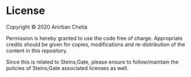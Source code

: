 # License

Copyright © 2020 Anirban Chetia

Permission is hereby granted to use the code free of charge. Appropriate credits should be given for copies, modifications and re-distribution of the content in this repository.

Since this is related to Steins;Gate, please ensure to follow/maintain the policies of Steins;Gate associated licenses as well.
